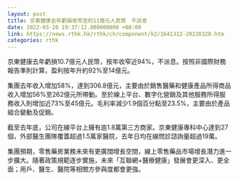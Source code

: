 ```yaml
---
layout: post
title: 京東健康去年虧損收窄至約11億元人民幣　不派息
date: 2022-03-28 19:37:12.000000000 +08:00
link: https://news.rthk.hk/rthk/ch/component/k2/1641312-20220328.htm
categories: rthk
---
```


京東健康去年虧損10.7億元人民幣，按年收窄近94%，不派息。按照非國際財務報告準則計算，盈利按年升約92%至14億元。

集團去年收入增加58%，達到306.8億元，主要由於銷售醫藥和健康產品所得商品收入增加56%至262億元所帶動。至於線上平台、數字化營銷及其他服務所得服務收入則增加近73%至45億元。毛利率減少1.9個百分點至23.5%，主要由於產品組合變動及促銷。

截至去年底，公司在線平台上擁有逾1.8萬第三方商家。京東健康專科中心達到27個，外部醫生團隊覆蓋超過1.5萬家醫院，去年日均在線問診諮詢量超過19萬。

集團預期，零售藥房業務未來有更廣闊增長空間，線上零售藥品市場增長潛力進一步擴大。隨著政策規範逐步實施，未來「互聯網+醫療健康」發展會更深入、更全面；用戶、醫生、醫院等相關方參與度都會更強。
